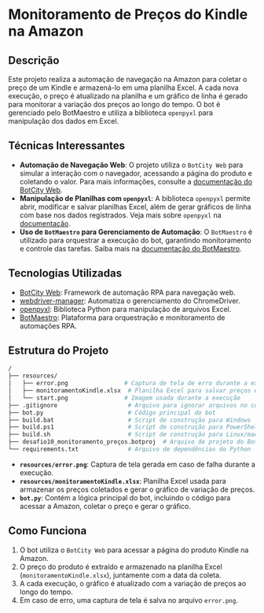 # Monitoramento de Preços do Kindle na Amazon

## Descrição

Este projeto realiza a automação de navegação na Amazon para coletar o preço de um Kindle e armazená-lo em uma planilha Excel. A cada nova execução, o preço é atualizado na planilha e um gráfico de linha é gerado para monitorar a variação dos preços ao longo do tempo. O bot é gerenciado pelo BotMaestro e utiliza a biblioteca `openpyxl` para manipulação dos dados em Excel.

## Técnicas Interessantes

- **Automação de Navegação Web**: O projeto utiliza o `BotCity Web` para simular a interação com o navegador, acessando a página do produto e coletando o valor. Para mais informações, consulte a [documentação do BotCity Web](https://documentation.botcity.dev/).
- **Manipulação de Planilhas com `openpyxl`**: A biblioteca `openpyxl` permite abrir, modificar e salvar planilhas Excel, além de gerar gráficos de linha com base nos dados registrados. Veja mais sobre `openpyxl` na [documentação](https://openpyxl.readthedocs.io/).
- **Uso de `BotMaestro` para Gerenciamento de Automação**: O `BotMaestro` é utilizado para orquestrar a execução do bot, garantindo monitoramento e controle das tarefas. Saiba mais na [documentação do BotMaestro](https://documentation.botcity.dev/projects/maestro/).

## Tecnologias Utilizadas

- [BotCity Web](https://botcity.dev/): Framework de automação RPA para navegação web.
- [webdriver-manager](https://pypi.org/project/webdriver-manager/): Automatiza o gerenciamento do ChromeDriver.
- [openpyxl](https://openpyxl.readthedocs.io/): Biblioteca Python para manipulação de arquivos Excel.
- [BotMaestro](https://botcity.dev/maestro): Plataforma para orquestração e monitoramento de automações RPA.

## Estrutura do Projeto

```bash
/
├── resources/
│   ├── error.png                # Captura de tela de erro durante a execução
│   ├── monitoramentoKindle.xlsx  # Planilha Excel para salvar preços e datas
│   └── start.png                # Imagem usada durante a execução
├── .gitignore                    # Arquivo para ignorar arquivos no controle de versão
├── bot.py                        # Código principal do bot
├── build.bat                     # Script de construção para Windows
├── build.ps1                     # Script de construção para PowerShell
├── build.sh                      # Script de construção para Linux/macOS
├── desafio10_monitoramento_preços.botproj  # Arquivo de projeto do BotCity
└── requirements.txt              # Arquivo de dependências do Python
```

- **`resources/error.png`**: Captura de tela gerada em caso de falha durante a execução.
- **`resources/monitoramentoKindle.xlsx`**: Planilha Excel usada para armazenar os preços coletados e gerar o gráfico de variação de preços.
- **`bot.py`**: Contém a lógica principal do bot, incluindo o código para acessar a Amazon, coletar o preço e gerar o gráfico.

## Como Funciona

1. O bot utiliza o `BotCity Web` para acessar a página do produto Kindle na Amazon.
2. O preço do produto é extraído e armazenado na planilha Excel (`monitoramentoKindle.xlsx`), juntamente com a data da coleta.
3. A cada execução, o gráfico é atualizado com a variação de preços ao longo do tempo.
4. Em caso de erro, uma captura de tela é salva no arquivo `error.png`.
